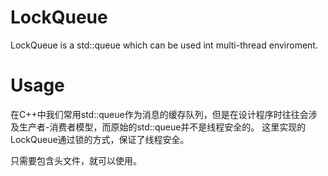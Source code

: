 # LockQueue
LockQueue is a std::queue which can be used int multi-thread enviroment.

# Usage
在C++中我们常用std::queue作为消息的缓存队列，但是在设计程序时往往会涉及生产者-消费者模型，而原始的std::queue并不是线程安全的。
这里实现的LockQueue通过锁的方式，保证了线程安全。

只需要包含头文件，就可以使用。